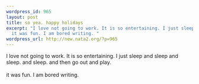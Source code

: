 ```yaml
--- 
wordpress_id: 965
layout: post
title: so yea. happy holidays
excerpt: "I love not going to work. It is so entertaining. I just sleep and sleep and sleep. and sleep. and then go out and play.\r\n\
  it was fun. I am bored writing. "
wordpress_url: http://new.nata2.org/?p=965
---
```

I love not going to work. It is so entertaining. I just sleep and sleep and sleep. and sleep. and then go out and play.<br>
<br>
it was fun. I am bored writing.
